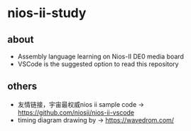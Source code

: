 # nios-ii-study
## about
- Assembly language learning on Nios-II DE0 media board
- VSCode is the suggested option to read this repository
## others
- 友情链接，宇宙最权威nios ii sample code -> https://github.com/niosii/nios-ii-vscode
- timing diagram drawing by -> https://wavedrom.com/